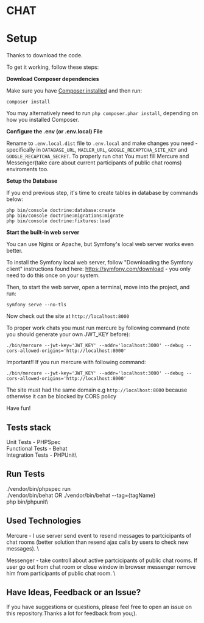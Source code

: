 # CHAT 


# Setup

Thanks to download the code. 

To get it working, follow these steps:

**Download Composer dependencies**

Make sure you have [Composer installed](https://getcomposer.org/download/)
and then run:

```
composer install
```

You may alternatively need to run `php composer.phar install`, depending
on how you installed Composer.

**Configure the .env (or .env.local) File**

Rename to `.env.local.dist` file to `.env.local` and make changes you need - specifically
in `DATABASE_URL`, `MAILER_URL`, `GOOGLE_RECAPTCHA_SITE_KEY` and `GOOGLE_RECAPTCHA_SECRET`.
To properly run chat You must fill Mercure and Messenger(take care about current participants of public chat rooms) enviroments too.

**Setup the Database**

If you end previous step, it's time to create tables in database by commands below:

```
php bin/console doctrine:database:create
php bin/console doctrine:migrations:migrate
php bin/console doctrine:fixtures:load
```

**Start the built-in web server**

You can use Nginx or Apache, but Symfony's local web server
works even better.

To install the Symfony local web server, follow
"Downloading the Symfony client" instructions found
here: https://symfony.com/download - you only need to do this
once on your system.

Then, to start the web server, open a terminal, move into the
project, and run:

```
symfony serve --no-tls
```

Now check out the site at `http://localhost:8000`

To proper work chats you must run mercure by following command (note you should generate your own JWT_KEY before):

```
./bin/mercure --jwt-key='JWT_KEY' --addr='localhost:3000' --debug --cors-allowed-origins='http://localhost:8000'
```

Important!!
If you run mercure with following command:

```
./bin/mercure --jwt-key='JWT_KEY' --addr='localhost:3000' --debug --cors-allowed-origins='http://localhost:8000'
```

The site must had the same domain e.g `http://localhost:8000` because otherwise it can be blocked by CORS policy

Have fun!

## Tests stack

Unit Tests - PHPSpec\
Functional Tests - Behat\
Integration Tests - PHPUnit\

## Run Tests

./vendor/bin/phpspec run\
./vendor/bin/behat OR ./vendor/bin/behat --tag={tagName} \
php bin/phpunit\

## Used Technologies

Mercure - I use server send event to resend messages to partcicipants of chat rooms (better solution than resend ajax calls by users to check new messages). \

Messenger - take controll about active partcicipants of public chat rooms. If user go out from chat room or close window in browser messenger remove him from participants of public chat room. \

## Have Ideas, Feedback or an Issue?

If you have suggestions or questions, please feel free to
open an issue on this repository.Thanks a lot for feedback 
from you;).
